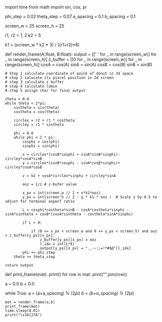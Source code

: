 import time
from math import sin, cos, pi

phi_step = 0.02
theta_step = 0.07
a_spacing = 0.1
b_spacing = 0.1

screen_w = 25
screen_h = 25

r1, r2 = 1, 2
k2 = 5

k1 = (screen_w * k2 * 3) / ((r1+r2)*8)



def render_frame(A:float, B:float):
    output = [[' ' for _ in range(screen_w)] for _ in range(screen_h)]
    z_buffer = [[0 for _ in range(screen_w)] for _ in range(screen_h)]
    cosA = cos(A)
    sinA = sin(A)
    cosB = cos(B)
    sinB = sin(B)

    # Step 1 calculate coordinate of point of donut in 3d space
    # step 2 calucate its pixcel position in 2d screen 
    # step 3 calculate z buffer
    # step 4 calculate lumin
    # step 5 assign char for final output 

    theta = 0.0
    while theta < 2*pi:
        sintheta = sin(theta)
        costheta = cos(theta)

        circlex = r2 + r1 * costheta
        circley = r1 * sintheta

        phi = 0.0
        while phi < 2 * pi:
            cosphi = cos(phi)
            sinphi = sin(phi)

            x = circlex*(cosB*cosphi + sinA*sinB*sinphi)- circley*cosA*sinB
            y = circlex*(sinB*cosphi - sinA*cosB*sinphi)+ circley*cosA*cosB

            z = k2 + cosA*circlex*sinphi + circley*sinA

            ooz = 1/z # z-bufer value

            x_px = int(screen_w // 2 + x*k1*ooz)
            y_px = int(screen_h // 2 - y * k1 * ooz )  # Scale y by 0.5 to adjust for terminal aspect ratio

            L = cosphi*costheta*sinB - cosA*costheta*sinphi - sinA*sintheta + cosB*(cosA*sintheta - costheta*sinA*sinphi)

            if L > 0:

                if (0 <= x_px < screen_w and 0 <= y_px < screen_h) and ooz > z_buffer[y_px][x_px]:
                    z_buffer[y_px][x_px] = ooz
                    l_idx = int(L*8)
                    output[y_px][x_px] = ".,-~:;=!*#$@"[l_idx]
            phi += phi_step
        theta += theta_step
    
    return output





    

def print_frame(mat):
    print()
    for row in mat:
        print("".join(row))

a = 0.0
b = 0.0

while True:
    a = (a+a_spacing) % (2*pi)
    b = (b+a_spacing) % (2*pi)

    mat = render_frame(a,b)
    print_frame(mat)
    time.sleep(0.01)
    print("\x1b[27A")
